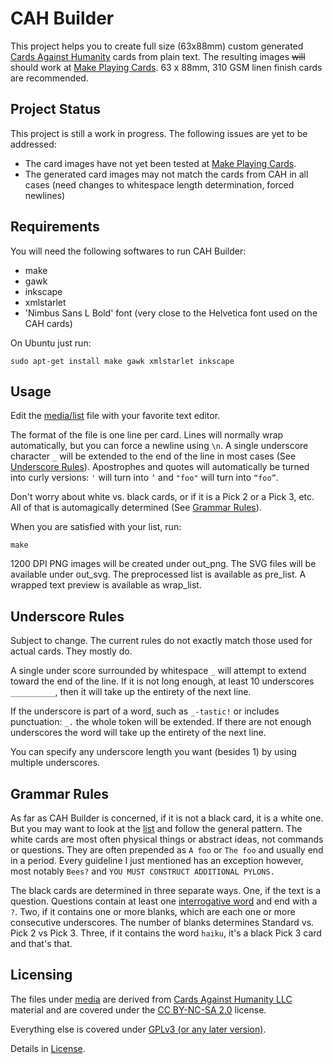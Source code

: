 CAH Builder
===========
This project helps you to create full size (63x88mm) custom generated [Cards Against Humanity](http://cardsagainsthumanity.com/) cards from plain text.
The resulting images ~~will~~ should work at [Make Playing Cards](http://www.makeplayingcards.com/). 63 x 88mm, 310 GSM linen finish cards are recommended.

Project Status
--------------
This project is still a work in progress. The following issues are yet to be addressed:

* The card images have not yet been tested at [Make Playing Cards](http://www.makeplayingcards.com/).
* The generated card images may not match the cards from CAH in all cases (need changes to whitespace length determination, forced newlines)

Requirements
------------
You will need the following softwares to run CAH Builder:

* make
* gawk
* inkscape
* xmlstarlet
* 'Nimbus Sans L Bold' font (very close to the Helvetica font used on the CAH cards)

On Ubuntu just run:
```
sudo apt-get install make gawk xmlstarlet inkscape
```

Usage
-----
Edit the [media/list](media/list) file with your favorite text editor. 

The format of the file is one line per card. Lines will normally wrap automatically, but you can force a newline using `\n`.
A single underscore character `_` will be extended to the end of the line in most cases (See [Underscore Rules](#underscore-rules)).
Apostrophes and quotes will automatically be turned into curly versions: `'` will turn into `’` and `"foo"` will turn into `“foo”`.

Don't worry about white vs. black cards, or if it is a Pick 2 or a Pick 3, etc. All of that is automagically determined (See [Grammar Rules](#grammar-rules)).

When you are satisfied with your list, run:
```
make
```

1200 DPI PNG images will be created under out_png. The SVG files will be available under out_svg.
The preprocessed list is available as pre_list. A wrapped text preview is available as wrap_list.

Underscore Rules
----------------
Subject to change. The current rules do not exactly match those used for actual cards. They mostly do.

A single under score surrounded by whitespace ` _ ` will attempt to extend toward the end of the line. If it is not long enough, at least 10 underscores `__________`, then it will take up the entirety of the next line.

If the underscore is part of a word, such as `_-tastic!` or includes punctuation: `_.` the whole token will be extended. If there are not enough underscores the word will take up the entirety of the next line.

You can specify any underscore length you want (besides 1) by using multiple underscores.

Grammar Rules
-------------
As far as CAH Builder is concerned, if it is not a black card, it is a white one. But you may want to look at the [list](media/list) and follow the general pattern.
The white cards are most often physical things or abstract ideas, not commands or questions. They are often prepended as `A foo` or `The foo` and usually end in a period. 
Every guideline I just mentioned has an exception however, most notably `Bees?` and `YOU MUST CONSTRUCT ADDITIONAL PYLONS.`

The black cards are determined in three separate ways. One, if the text is a question. Questions contain at least one [interrogative word](http://www.hopstudios.com/nep/unvarnished/item/list_of_english_question_words) and end with a `?`. Two, if it contains one or more blanks, which are each one or more consecutive underscores. The number of blanks determines Standard vs. Pick 2 vs Pick 3. Three, if it contains the word `haiku`, it's a black Pick 3 card and that's that.

Licensing
---------
The files under [media](media/) are derived from [Cards Against Humanity LLC](http://cardsagainsthumanity.com/) material and are covered under the [CC BY-NC-SA 2.0](http://creativecommons.org/licenses/by-nc-sa/2.0/) license.

Everything else is covered under [GPLv3 (or any later version)](http://www.gnu.org/licenses/gpl.html).

Details in [License](LICENSE.md).
